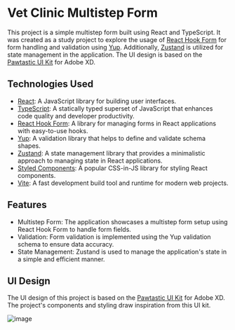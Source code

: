 # Vet Clinic Multistep Form

This project is a simple multistep form built using React and TypeScript. It was created as a study project to explore the usage of [React Hook Form](https://react-hook-form.com/) for form handling and validation using [Yup](https://github.com/jquense/yup). Additionally, [Zustand](https://github.com/pmndrs/zustand) is utilized for state management in the application. The UI design is based on the [Pawtastic UI Kit](https://www.behance.net/gallery/62932019/Pawtastic-UI-Kit-for-Adobe-XD) for Adobe XD.

## Technologies Used

- [React](https://reactjs.org/): A JavaScript library for building user interfaces.
- [TypeScript](https://www.typescriptlang.org/): A statically typed superset of JavaScript that enhances code quality and developer productivity.
- [React Hook Form](https://react-hook-form.com/): A library for managing forms in React applications with easy-to-use hooks.
- [Yup](https://github.com/jquense/yup): A validation library that helps to define and validate schema shapes.
- [Zustand](https://github.com/pmndrs/zustand): A state management library that provides a minimalistic approach to managing state in React applications.
- [Styled Components](https://styled-components.com/): A popular CSS-in-JS library for styling React components.
- [Vite](https://vitejs.dev/): A fast development build tool and runtime for modern web projects.

## Features

- Multistep Form: The application showcases a multistep form setup using React Hook Form to handle form fields.
- Validation: Form validation is implemented using the Yup validation schema to ensure data accuracy.
- State Management: Zustand is used to manage the application's state in a simple and efficient manner.

## UI Design

The UI design of this project is based on the [Pawtastic UI Kit](https://www.behance.net/gallery/62932019/Pawtastic-UI-Kit-for-Adobe-XD) for Adobe XD. The project's components and styling draw inspiration from this UI kit.


![image](https://github.com/VLtim43/Yup-Form/assets/69370181/b5909084-f09a-4dd9-8dc7-5f58fe4a12fe)

